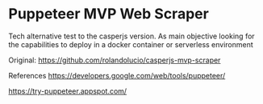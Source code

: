# Puppeteer MVP Web Scraper

Tech alternative test to the casperjs version. As main objective looking for the capabilities to deploy in a docker container or serverless environment

Original:
https://github.com/rolandolucio/casperjs-mvp-scraper


References
https://developers.google.com/web/tools/puppeteer/

https://try-puppeteer.appspot.com/